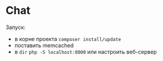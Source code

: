 # Chat

Запуск:

- в корне проекта `composer install/update`
- поставить memcached
- в `dir` `php -S localhost:8000` или настроить веб-сервер